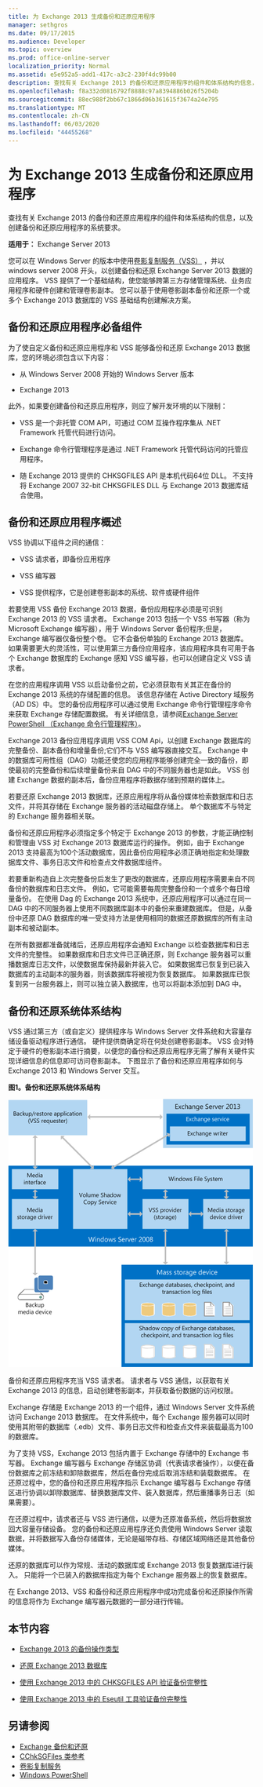 ```yaml
---
title: 为 Exchange 2013 生成备份和还原应用程序
manager: sethgros
ms.date: 09/17/2015
ms.audience: Developer
ms.topic: overview
ms.prod: office-online-server
localization_priority: Normal
ms.assetid: e5e952a5-add1-417c-a3c2-230f4dc99b00
description: 查找有关 Exchange 2013 的备份和还原应用程序的组件和体系结构的信息，以及创建备份和还原应用程序的系统要求。
ms.openlocfilehash: f8a332d0816792f8888c97a8394886b026f5204b
ms.sourcegitcommit: 88ec988f2bb67c1866d06b361615f3674a24e795
ms.translationtype: MT
ms.contentlocale: zh-CN
ms.lasthandoff: 06/03/2020
ms.locfileid: "44455268"
---
```

# <a name="build-backup-and-restore-applications-for-exchange-2013"></a>为 Exchange 2013 生成备份和还原应用程序

查找有关 Exchange 2013 的备份和还原应用程序的组件和体系结构的信息，以及创建备份和还原应用程序的系统要求。
  
**适用于：** Exchange Server 2013 
  
您可以在 Windows Server 的版本中使用[卷影复制服务（VSS）](https://msdn.microsoft.com/library/bb968832%28VS.85%29.aspx) ，并以 windows server 2008 开头，以创建备份和还原 Exchange Server 2013 数据的应用程序。 VSS 提供了一个基础结构，使您能够跨第三方存储管理系统、业务应用程序和硬件创建和管理卷影副本。 您可以基于使用卷影副本备份和还原一个或多个 Exchange 2013 数据库的 VSS 基础结构创建解决方案。 
  
## <a name="backup-and-restore-application-prerequisites"></a>备份和还原应用程序必备组件
<a name="bk_systemrequirements"> </a>

为了使自定义备份和还原应用程序和 VSS 能够备份和还原 Exchange 2013 数据库，您的环境必须包含以下内容：
  
- 从 Windows Server 2008 开始的 Windows Server 版本 
    
- Exchange 2013
    
此外，如果要创建备份和还原应用程序，则应了解开发环境的以下限制：
  
- VSS 是一个非托管 COM API，可通过 COM 互操作程序集从 .NET Framework 托管代码进行访问。
    
- Exchange 命令行管理程序是通过 .NET Framework 托管代码访问的托管应用程序。
    
- 随 Exchange 2013 提供的 CHKSGFILES API 是本机代码64位 DLL。 不支持将 Exchange 2007 32-bit CHKSGFILES DLL 与 Exchange 2013 数据库结合使用。
    
## <a name="backup-and-restore-application-overview"></a>备份和还原应用程序概述
<a name="bk_components"> </a>

VSS 协调以下组件之间的通信： 
  
- VSS 请求者，即备份应用程序
    
- VSS 编写器
    
- VSS 提供程序，它是创建卷影副本的系统、软件或硬件组件
    
若要使用 VSS 备份 Exchange 2013 数据，备份应用程序必须是可识别 Exchange 2013 的 VSS 请求者。 Exchange 2013 包括一个 VSS 书写器（称为 Microsoft Exchange 编写器），用于 Windows Server 备份程序;但是，Exchange 编写器仅备份整个卷。 它不会备份单独的 Exchange 2013 数据库。 如果需要更大的灵活性，可以使用第三方备份应用程序，该应用程序具有可用于各个 Exchange 数据库的 Exchange 感知 VSS 编写器，也可以创建自定义 VSS 请求者。
  
在您的应用程序调用 VSS 以启动备份之前，它必须获取有关其正在备份的 Exchange 2013 系统的存储配置的信息。 该信息存储在 Active Directory 域服务（AD DS）中。 您的备份应用程序可以通过使用 Exchange 命令行管理程序命令来获取 Exchange 存储配置数据。 有关详细信息，请参阅[Exchange Server PowerShell （Exchange 命令行管理程序）](https://docs.microsoft.com/powershell/exchange/exchange-server/exchange-management-shell?view=exchange-ps)。 
  
Exchange 2013 备份应用程序调用 VSS COM Api，以创建 Exchange 数据库的完整备份、副本备份和增量备份;它们不与 VSS 编写器直接交互。 Exchange 中的数据库可用性组（DAG）功能还使您的应用程序能够创建完全一致的备份，即使最初的完整备份和后续增量备份来自 DAG 中的不同服务器也是如此。 VSS 创建 Exchange 数据的副本后，备份应用程序将数据存储到预期的媒体上。
  
若要还原 Exchange 2013 数据库，还原应用程序将从备份媒体检索数据库和日志文件，并将其存储在 Exchange 服务器的活动磁盘存储上。 单个数据库不与特定的 Exchange 服务器相关联。 
  
备份和还原应用程序必须指定多个特定于 Exchange 2013 的参数，才能正确控制和管理由 VSS 对 Exchange 2013 数据库运行的操作。 例如，由于 Exchange 2013 支持最高为100个活动数据库，因此备份应用程序必须正确地指定和处理数据库文件、事务日志文件和检查点文件数据库组件。
  
若要重新构造自上次完整备份后发生了更改的数据库，还原应用程序需要来自不同备份的数据库和日志文件。 例如，它可能需要每周完整备份和一个或多个每日增量备份。 在使用 Dag 的 Exchange 2013 系统中，还原应用程序可以通过在同一 DAG 中的不同服务器上使用不同数据库副本中的备份来重建数据库。 但是，从备份中还原 DAG 数据库的唯一受支持方法是使用相同的数据还原数据库的所有主动副本和被动副本。
  
在所有数据都准备就绪后，还原应用程序会通知 Exchange 以检查数据库和日志文件的完整性。 如果数据库和日志文件已正确还原，则 Exchange 服务器可以重播数据库日志文件，以使数据库保持最新并装入它。 如果数据库已恢复到已装入数据库的主动副本的服务器，则该数据库将被视为恢复数据库。 如果数据库已恢复到另一台服务器上，则可以独立装入数据库，也可以将副本添加到 DAG 中。
  
## <a name="backup-and-restore-system-architecture"></a>备份和还原系统体系结构
<a name="bk_ExchangeVSS"> </a>

VSS 通过第三方（或自定义）提供程序与 Windows Server 文件系统和大容量存储设备驱动程序进行通信。 硬件提供商确定将在何处创建卷影副本。 VSS 会对特定于硬件的卷影副本进行摘要，以便您的备份和还原应用程序无需了解有关硬件实现详细信息的信息即可访问卷影副本。 下图显示了备份和还原应用程序如何与 Exchange 2013 和 Windows Server 交互。
  
**图1。备份和还原系统体系结构**

![此图显示备份和恢复应用程序如何进行交互。在 Exchange、Windows Server 和客户端应用程序之间存在双向通信。Windows Server 还会与大容量存储设备或备份媒体交互。](media/VSS_architecture_E2k7.gif)
  
备份和还原应用程序充当 VSS 请求者。 请求者与 VSS 通信，以获取有关 Exchange 2013 的信息，启动创建卷影副本，并获取备份数据的访问权限。 
  
Exchange 存储是 Exchange 2013 的一个组件，通过 Windows Server 文件系统访问 Exchange 2013 数据库。 在文件系统中，每个 Exchange 服务器可以同时使用其附带的数据库（.edb）文件、事务日志文件和检查点文件来装载最高为100的数据库。
  
为了支持 VSS，Exchange 2013 包括内置于 Exchange 存储中的 Exchange 书写器。 Exchange 编写器与 Exchange 存储区协调（代表请求者操作），以便在备份数据库之前冻结和卸除数据库，然后在备份完成后取消冻结和装载数据库。 在还原过程中，您的备份和还原应用程序指示 Exchange 编写器与 Exchange 存储区进行协调以卸除数据库、替换数据库文件、装入数据库，然后重播事务日志（如果需要）。
  
在还原过程中，请求者还与 VSS 进行通信，以便为还原准备系统，然后将数据放回大容量存储设备。 您的备份和还原应用程序还负责使用 Windows Server 读取数据，并将数据写入备份存储媒体，无论是磁带存档、存储区域网络还是其他备份媒体。
  
还原的数据库可以作为常规、活动的数据库或 Exchange 2013 恢复数据库进行装入。 只能将一个已装入的数据库指定为每个 Exchange 服务器上的恢复数据库。
  
在 Exchange 2013、VSS 和备份和还原应用程序中成功完成备份和还原操作所需的信息将作为 Exchange 编写器元数据的一部分进行传输。
  
## <a name="in-this-section"></a>本节内容
<a name="bk_inthissection"> </a>

- [Exchange 2013 的备份操作类型](types-of-backup-operations-for-exchange-2013.md)
    
- [还原 Exchange 2013 数据库](restoring-exchange-2013-databases.md)
    
- [使用 Exchange 2013 中的 CHKSGFILES API 验证备份完整性](how-to-validate-backup-integrity-by-using-the-chksgfiles-api-in-exchange.md)
    
- [使用 Exchange 2013 中的 Eseutil 工具验证备份完整性](how-to-validate-backup-integrity-by-using-the-eseutil-tool-in-exchange-2013.md)
    
## <a name="see-also"></a>另请参阅

- [Exchange 备份和还原](backup-and-restore-for-exchange-2013.md) 
- [CChkSGFiles 类参考](cchksgfiles-class-reference.md) 
- [卷影复制服务](https://msdn.microsoft.com/library/bb968832%28VS.85%29.aspx) 
- [Windows PowerShell](https://msdn.microsoft.com/library/dd835506%28v=vs.85%29.aspx)
    

